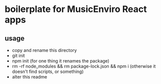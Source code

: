 # boilerplate for MusicEnviro React apps

## usage

* copy and rename this directory
* git init
* npm init (for one thing it renames the package)
* rm -rf node_modules && rm package-lock.json && npm i  (otherwise it doesn't find scripts, or something)
* alter this readme